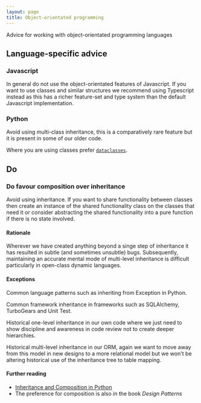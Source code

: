 ```yaml
---
layout: page
title: Object-orientated programming
---
```


Advice for working with object-orientated programming languages

## Language-specific advice

### Javascript

In general do not use the object-orientated features of Javascript. If you want to use classes and similar structures we recommend using Typescript instead as this has a richer feature-set and type system than the default Javascript implementation.

### Python

Avoid using multi-class inheritance, this is a comparatively rare feature but it is present in some of our older code.

Where you are using classes prefer [`dataclasses`](https://docs.python.org/3/library/dataclasses.html).

## Do

### Do favour composition over inheritance

Avoid using inheritance. If you want to share functionality between classes then create an instance of the shared functionality class on the classes that need it or consider abstracting the shared functionality into a pure function if there is no state involved.

#### Rationale

Wherever we have created anything beyond a singe step of inheritance it has resulted in subtle (and sometimes unsubtle) bugs. Subsequently, maintaining an accurate mental mode of multi-level inheritance is difficult particularly in open-class dynamic languages.

#### Exceptions

Common language patterns such as inheriting from Exception in Python.

Common framework inheritance in frameworks such as SQLAlchemy, TurboGears and Unit Test.

Historical one-level inheritance in our own code where we just need to show discipline and awareness in code review not to create deeper hierarchies.

Historical multi-level inheritance in our ORM, again we want to move away from this model in new designs to a more relational model but we won't be altering historical use of the inheritance tree to table mapping.

#### Further reading

* [Inheritance and Composition in Python](https://realpython.com/inheritance-composition-python/)
* The preference for composition is also in the book *Design Patterns*
